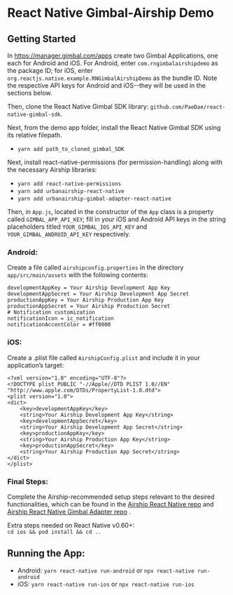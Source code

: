 # React Native Gimbal-Airship Demo
## Getting Started
In https://manager.gimbal.com/apps create two Gimbal Applications, one each for Android and iOS.
For Android, enter `com.rngimbalairshipdemo` as the package ID; for iOS, enter `org.reactjs.native.example.RNGimbalAirshipDemo` as the bundle ID.
Note the respective API keys for Android and iOS--they will be used in the sections below.

Then, clone the React Native Gimbal SDK library: `github.com/PaeDae/react-native-gimbal-sdk`.

Next, from the demo app folder, install the React Native Gimbal SDK using its relative filepath.
* `yarn add path_to_cloned_gimbal_SDK`

Next, install react-native-permissions (for permission-handling) along with the necessary Airship libraries:
* `yarn add react-native-permissions`
* `yarn add urbanairship-react-native`  
* `yarn add urbanairship-gimbal-adapter-react-native`

Then, in `App.js`, located in the constructor of the `App` class is a property called `GIMBAL_APP_API_KEY`; fill in your iOS and Android API keys in the string placeholders titled `YOUR_GIMBAL_IOS_API_KEY` and `YOUR_GIMBAL_ANDROID_API_KEY` respectively.
### Android:
Create a file called `airshipconfig.properties` in the directory `app/src/main/assets` with the following contents:
```
developmentAppKey = Your Airship Development App Key
developmentAppSecret = Your Airship Development App Secret
productionAppKey = Your Airship Production App Key
productionAppSecret = Your Airship Production Secret
# Notification customization
notificationIcon = ic_notification
notificationAccentColor = #ff0000
```
### iOS:
Create a .plist file called `AirshipConfig.plist` and include it in your application’s target:
```
<?xml version="1.0" encoding="UTF-8"?>
<!DOCTYPE plist PUBLIC "-//Apple//DTD PLIST 1.0//EN" "http://www.apple.com/DTDs/PropertyList-1.0.dtd">
<plist version="1.0">
<dict>
    <key>developmentAppKey</key>
    <string>Your Airship Development App Key</string>
    <key>developmentAppSecret</key>
    <string>Your Airship Development App Secret</string>
    <key>productionAppKey</key>
    <string>Your Airship Production App Key</string>
    <key>productionAppSecret</key>
    <string>Your Airship Production App Secret</string>
</dict>
</plist>
```

### Final Steps:
Complete the Airship-recommended setup steps relevant to the desired functionalities, which can be found in the
[Airship React Native repo](https://github.com/urbanairship/react-native-module)
and
[Airship React Native Gimbal Adapter repo](https://github.com/urbanairship/react-native-gimbal-adapter)
.

Extra steps needed on React Native v0.60+:  
`cd ios && pod install && cd ..`  
## Running the App:
* Android: `yarn react-native run-android` or `npx react-native run-android`
* iOS: `yarn react-native run-ios` or `npx react-native run-ios`